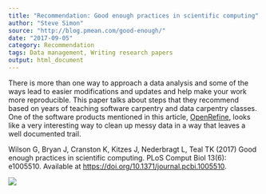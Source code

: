 ```yaml
---
title: "Recommendation: Good enough practices in scientific computing"
author: "Steve Simon"
source: "http://blog.pmean.com/good-enough/"
date: "2017-09-05"
category: Recommendation
tags: Data management, Writing research papers
output: html_document
---
```


There is more than one way to approach a data analysis and some of the
ways lead to easier modifications and updates and help make your work
more reproducible. This paper talks about steps that they recommend
based on years of teaching software carpentry and data carpentry
classes. One of the software products mentioned in this article,
[OpenRefine](../openrefine/index.html), looks like a very interesting
way to clean up messy data in a way that leaves a well documented
trail.

<!---More--->

Wilson G, Bryan J, Cranston K, Kitzes J, Nederbragt L, Teal TK (2017)
Good enough practices in scientific computing. PLoS Comput Biol 13(6):
e1005510. Available at
<https://doi.org/10.1371/journal.pcbi.1005510>.

![](../../../web/images/17/good-enough01.png)




